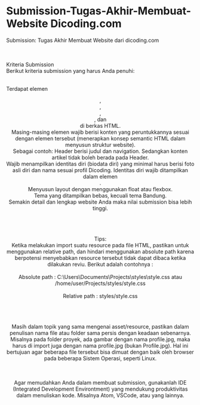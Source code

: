 # Submission-Tugas-Akhir-Membuat-Website Dicoding.com

Submission: Tugas Akhir Membuat Website dari dicoding.com <br><br><br>

Kriteria Submission<br>
Berikut kriteria submission yang harus Anda penuhi:<br><br>

Terdapat elemen <header>, <footer>, <main>, <article>, dan <aside> di berkas HTML.<br>
Masing-masing elemen wajib berisi konten yang peruntukkannya sesuai dengan elemen tersebut (menerapkan konsep semantic HTML dalam menyusun struktur website).<br>
Sebagai contoh: Header berisi judul dan navigation. Sedangkan konten artikel tidak boleh berada pada Header.<br>
Wajib menampilkan identitas diri (biodata diri) yang minimal harus berisi foto asli diri dan nama sesuai profil Dicoding. Identitas diri wajib ditampilkan dalam elemen <aside>.
<br>Menyusun layout dengan menggunakan float atau flexbox.<br>
Tema yang ditampilkan bebas, kecuali tema Bandung.<br>
Semakin detail dan lengkap website Anda maka nilai submission bisa lebih tinggi.<br><br><br><br>

Tips:<br>
Ketika melakukan import suatu resource pada file HTML, pastikan untuk menggunakan relative path, dan hindari menggunakan absolute path karena berpotensi menyebabkan resource tersebut tidak dapat dibaca ketika dilakukan reviu. Berikut adalah contohnya :
<br><br>Absolute path : C:\Users\Documents\Projects\styles\style.css atau /home/user/Projects/styles/style.css
<br><br>Relative path : styles/style.css<br><br>

<br><br>Masih dalam topik yang sama mengenai asset/resource, pastikan dalam penulisan nama file atau folder sama persis dengan keadaan sebenarnya. Misalnya pada folder proyek, ada gambar dengan nama profile.jpg, maka harus di import juga dengan nama profile.jpg (bukan Profile.jpg). Hal ini bertujuan agar beberapa file tersebut bisa dimuat dengan baik oleh browser pada beberapa Sistem Operasi, seperti Linux.

<br><br>Agar memudahkan Anda dalam membuat submission, gunakanlah IDE (Integrated Development Environtment) yang mendukung produktivitas dalam menuliskan kode. Misalnya Atom, VSCode, atau yang lainnya.
